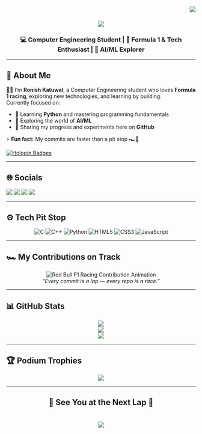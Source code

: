 <img align="right" src="https://visitor-badge.laobi.icu/badge?page_id=ronish-jpg.ronish-jpg" />

<h1 align="center">
  <img src="https://readme-typing-svg.herokuapp.com/?font=Orbitron&size=35&color=00FFFF&center=true&vCenter=true&width=600&height=70&duration=4000&lines=🏎️+Hey+There!;+I'm+Ronish+Katuwal!;+Welcome+to+My+F1+Garage!"/>
</h1>

<h3 align="center">💻 Computer Engineering Student | 🏁 Formula 1 & Tech Enthusiast | 🚀 AI/ML Explorer</h3>

---

## 💫 About Me
👨‍💻 I’m **Ronish Katuwal**, a Computer Engineering student who loves **Formula 1 racing**, exploring new technologies, and learning by building.  
Currently focused on:  
- 🐍 Learning **Python** and mastering programming fundamentals  
- 🤖 Exploring the world of **AI/ML**  
- 🧩 Sharing my progress and experiments here on **GitHub**  

⚡ **Fun fact:** My commits are faster than a pit stop 🏎️💨  

[![Holopin Badges](https://holopin.me/ronishjpg)](https://holopin.io/@ronishjpg)

---

## 🌐 Socials
<a href="mailto:katuwalronish0@gmail.com"><img src="https://img.shields.io/badge/Email-D14836?logo=gmail&logoColor=white&style=for-the-badge"></a>
<a href="https://linkedin.com/in/ronish-katuwal"><img src="https://img.shields.io/badge/LinkedIn-0077B5?logo=linkedin&logoColor=white&style=for-the-badge"></a>
<a href="https://instagram.com/iamnot_ronish"><img src="https://img.shields.io/badge/Instagram-%23E4405F.svg?logo=Instagram&logoColor=white&style=for-the-badge"></a>
<a href="#"><img src="https://img.shields.io/badge/Facebook-%231877F2.svg?logo=Facebook&logoColor=white&style=for-the-badge"></a>

---

## ⚙️ Tech Pit Stop
<div align="center">
  
![C](https://img.shields.io/badge/C-%2300599C.svg?style=for-the-badge&logo=c&logoColor=white)
![C++](https://img.shields.io/badge/C++-%2300599C.svg?style=for-the-badge&logo=c%2B%2B&logoColor=white)
![Python](https://img.shields.io/badge/Python-3776AB?style=for-the-badge&logo=python&logoColor=FFD43B)
![HTML5](https://img.shields.io/badge/HTML5-%23E34F26.svg?style=for-the-badge&logo=html5&logoColor=white)
![CSS3](https://img.shields.io/badge/CSS3-%231572B6.svg?style=for-the-badge&logo=css3&logoColor=white)
![JavaScript](https://img.shields.io/badge/JavaScript-%23F7DF1E.svg?style=for-the-badge&logo=javascript&logoColor=black)

</div>

---

## 🏎️ My Contributions on Track

<div align="center">
  <img src="https://raw.githubusercontent.com/ronish-jpg/ronish-jpg/output/github-contribution-grid-f1-final.svg" alt="Red Bull F1 Racing Contribution Animation" />
  <br/>
  <em>“Every commit is a lap — every repo is a race.”</em>
</div>

---

## 📊 GitHub Stats
<div align="center">

![](https://github-readme-stats.vercel.app/api?username=ronish-jpg&theme=tokyonight&hide_border=true&show_icons=true&title_color=00FFFF&icon_color=FF0000)<br/>
![](https://github-readme-streak-stats.herokuapp.com?user=ronish-jpg&theme=tokyonight_duo&hide_border=true&fire=FF0000&ring=00FFFF)<br/>
![](https://github-readme-stats.vercel.app/api/top-langs/?username=ronish-jpg&theme=tokyonight&hide_border=true&layout=compact&title_color=00FFFF)

</div>

---

## 🏆 Podium Trophies
<div align="center">
  <img src="https://github-profile-trophy.vercel.app/?username=ronish-jpg&theme=tokyonight&no-frame=true&no-bg=true&margin-w=15" />
</div>

---

<h2 align="center">🏁 See You at the Next Lap 🏁</h2>

<h1 align="center">
  <img src="https://readme-typing-svg.herokuapp.com/?font=Orbitron&size=35&color=FF0000&center=true&vCenter=true&width=600&height=70&duration=4000&lines=Bye!+Keep+Racing+with+Code!"/>
</h1>

<!---
ronish-jpg/ronish-jpg ✨ special ✨ repository because its `README.md` appears on your GitHub profile.
--->
